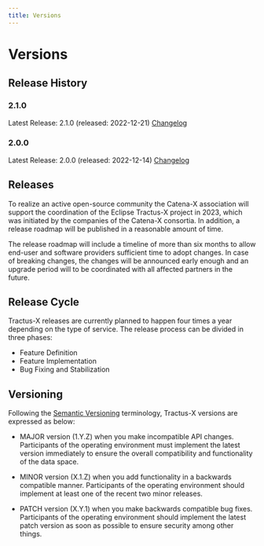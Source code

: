 ```yaml
---
title: Versions
---
```


# Versions

## Release History

### 2.1.0

Latest Release: 2.1.0 (released: 2022-12-21)
[Changelog](https://github.com/eclipse-tractusx/tractus-x-release/blob/main/CHANGELOG.md)

### 2.0.0
Latest Release: 2.0.0 (released: 2022-12-14)
[Changelog](https://github.com/eclipse-tractusx/tractus-x-release/blob/main/CHANGELOG.md)

## Releases

To realize an active open-source community the Catena-X association will support the coordination of the Eclipse Tractus-X project in 2023, which was initiated by the companies of the Catena-X consortia. In addition, a release roadmap will be published in a reasonable amount of time.

The release roadmap will include a timeline of more than six months to allow end-user and software providers sufficient time to adopt changes. In case of breaking changes, the changes will be announced early enough and an upgrade period will to be coordinated with all affected partners in the future.

## Release Cycle

Tractus-X releases are currently planned to happen four times a year depending on the type of service. The release process can be divided in three phases:

- Feature Definition
- Feature Implementation
- Bug Fixing and Stabilization

## Versioning

Following the [Semantic Versioning](https://semver.org/) terminology, Tractus-X versions are expressed as below:

- MAJOR version (1.Y.Z) when you make incompatible API changes. Participants of the operating environment must implement the latest version immediately to ensure the overall compatibility and functionality of the data space.

- MINOR version (X.1.Z) when you add functionality in a backwards compatible manner. Participants of the operating environment should implement at least one of the recent two minor releases.

- PATCH version (X.Y.1) when you make backwards compatible bug fixes. Participants of the operating environment should implement the latest patch version as soon as possible to ensure security among other things.
